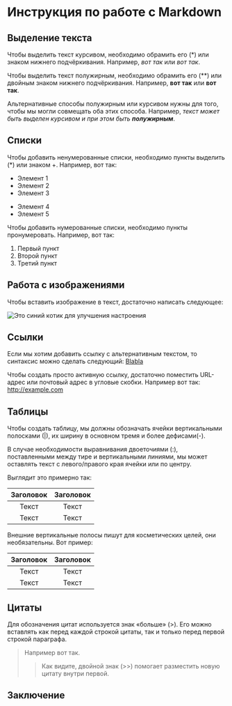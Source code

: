 # Инструкция по работе с Markdown

## Выделение текста

Чтобы выделить текст курсивом, необходимо обрамить его (*) или знаком нижнего подчёркивания. Например, *вот так* или _вот так_.

Чтобы выделить текст полужирным, необходимо обрамить его (**) или двойным знаком нижнего подчёркивания. Например, **вот так** или __вот так__.

Альтернативные способы полужирным или курсивом нужны для того, чтобы мы могли совмещать оба этих способа. Например, _текст может быть выделен курсивом и при этом быть **полужирным**_.

## Списки

Чтобы добавить ненумерованные списки, необходимо пункты выделить (*) или знаком +. Например, вот так:
* Элемент 1
* Элемент 2
* Элемент 3
+ Элемент 4
+ Элемент 5

Чтобы добавить нумерованные списки, необходимо пункты пронумеровать. Например, вот так:
1. Первый пункт
2. Второй пункт
3. Третий пункт

## Работа с изображениями

Чтобы вставить изображение в текст, достаточно написать следующее:

![Это синий котик для улучшения настроения](sinii_kotik.jpg)

## Ссылки

Если мы хотим добавить ссылку  c альтернативным текстом, то синтаксис можно сделать следующий: [Blabla](https://gb.ru) 

Чтобы создать просто активную ссылку, достаточно поместить URL-адрес или почтовый адрес в угловые скобки. Например вот так: <http://example.com> 

## Таблицы

Чтобы создать таблицу, мы должны обозначать ячейки вертикальными полосками (|), их ширину в основном тремя и более дефисами(-).

В случае необходимости выравнивания двоеточиями (:), поставленными между тире и вертикальными линиями, мы может оставлять текст с левого/правого края ячейки или по центру.

Выглядит это примерно так:

| Заголовок | Заголовок |
| :-------: | :-------: |
| Текст | Текст |
| Текст | Текст |

Внешние вертикальные полосы пишут для косметических целей, они необязательны.
Вот пример:

Заголовок | Заголовок 
:-------: | :-------: 
Текст | Текст 
Текст | Текст

## Цитаты

Для обозначения цитат используется знак «больше» (>). Его можно вставлять как перед каждой строкой цитаты, так и только перед первой строкой параграфа.

> Например вот так. 
>> Как видите, двойной знак (>>) помогает разместить новую цитату внутри первой. 

## Заключение